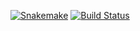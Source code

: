 [![Snakemake](https://img.shields.io/badge/snakemake-≥5.4.0-brightgreen.svg)](https://snakemake.bitbucket.io)
[![Build Status](https://travis-ci.org/clinical-genomics-uppsala/Pipeline.svg?branch=master)](https://travis-ci.org/clinical-genomics-uppsala/Pipeline)
